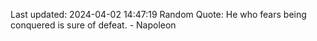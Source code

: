 Last updated: 2024-04-02 14:47:19
Random Quote: He who fears being conquered is sure of defeat. - Napoleon